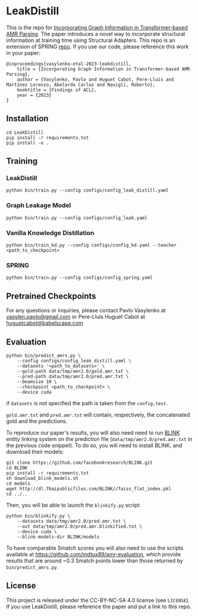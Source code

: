 # LeakDistill
This is the repo for [Incorporating Graph Information in Transformer-based AMR Parsing](https://arxiv.org/abs/2306.13467). The paper introduces a novel way to incorporate structural information at training time using Structural Adapters. This repo is an extension of SPRING [repo](https://github.com/SapienzaNLP/spring).
If you use our code, please reference this work in your paper:

```
@inproceedings{vasylenko-etal-2023-leakdistill,
    title = {Incorporating Graph Information in Transformer-based AMR Parsing},
    author = {Vasylenko, Pavlo and Huguet Cabot, Pere-Lluís and Martínez Lorenzo, Abelardo Carlos and Navigli, Roberto},
    booktitle = {Findings of ACL},
    year = {2023}
}
```
## Installation
```shell script
cd LeakDistill
pip install -r requirements.txt
pip install -e .
```

## Training
### LeakDistill

```shell script
python bin/train.py --config configs/config_leak_distill.yaml
```

### Graph Leakage Model

```shell script
python bin/train.py --config configs/config_leak.yaml
```

### Vanilla Knowledge Distillation

```shell script
python bin/train_kd.py --config configs/config_kd.yaml --teacher <path_to_checkpoint>
```

### SPRING 

```shell script
python bin/train.py --config configs/config_spring.yaml
```
## Pretrained Checkpoints

For any questions or inquiries, please contact Pavlo Vasylenko at vasylen.pavlo@gmail.com or Pere-Lluís Huguet Cabot at huguetcabot@babelscape.com

## Evaluation

```shell script
python bin/predict_amrs.py \
    --config configs/config_leak_distill.yaml \
    --datasets '<path_to_datasets>' \
    --gold-path data/tmp/amr2.0/gold.amr.txt \
    --pred-path data/tmp/amr2.0/pred.amr.txt \
    --beamsize 10 \
    --checkpoint <path_to_checkpoint> \
    --device cuda
```
if `datasets` is not specified the path is taken from the `config.test`.

`gold.amr.txt` and `pred.amr.txt` will contain, respectively, the concatenated gold and the predictions.

To reproduce our paper's results, you will also need need to run [BLINK](https://github.com/facebookresearch/BLINK) entity linking system on the prediction file (`data/tmp/amr2.0/pred.amr.txt` in the previous code snippet). 
To do so, you will need to install BLINK, and download their models:
```shell script
git clone https://github.com/facebookresearch/BLINK.git
cd BLINK
pip install -r requirements.txt
sh download_blink_models.sh
cd models
wget http://dl.fbaipublicfiles.com/BLINK//faiss_flat_index.pkl
cd ../..
```
Then, you will be able to launch the `blinkify.py` script:
```shell
python bin/blinkify.py \
    --datasets data/tmp/amr2.0/pred.amr.txt \
    --out data/tmp/amr2.0/pred.amr.blinkified.txt \
    --device cuda \
    --blink-models-dir BLINK/models
```
To have comparable Smatch scores you will also need to use the scripts available at https://github.com/mdtux89/amr-evaluation, which provide
results that are around ~0.3 Smatch points lower than those returned by `bin/predict_amrs.py`.

## License

This project is released under the CC-BY-NC-SA 4.0 license (see `LICENSE`). If you use LeakDistill, please reference the paper and put a link to this repo.
